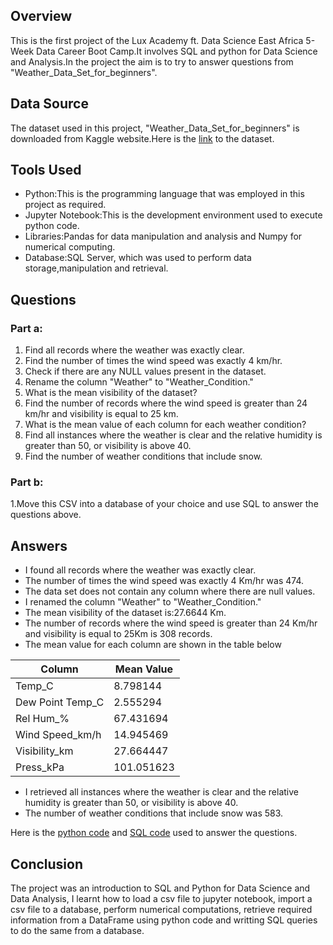 ## Overview
This is the first project of the Lux Academy ft. Data Science East Africa 5-Week Data Career Boot Camp.It involves SQL and python for Data Science and Analysis.In the project the aim is to try to answer questions from "Weather_Data_Set_for_beginners".
## Data Source
The dataset used in this project, "Weather_Data_Set_for_beginners" is downloaded from Kaggle website.Here is the [link](https://www.kaggle.com/datasets/ayushmi77al/weather-data-set-for-beginners) to the dataset.
## Tools Used
* Python:This is the programming language that was employed in this project as required.
* Jupyter Notebook:This is the development environment used to execute python code.
* Libraries:Pandas for data manipulation and analysis and Numpy for numerical computing.
* Database:SQL Server, which was used to perform data storage,manipulation and retrieval.
## Questions
### Part a:
1. Find all records where the weather was exactly clear.</br>
2. Find the number of times the wind speed was exactly 4 km/hr.</br>
3. Check if there are any NULL values present in the dataset.</br>
4. Rename the column "Weather" to "Weather_Condition."</br>
5. What is the mean visibility of the dataset?</br>
6. Find the number of records where the wind speed is greater than 24 km/hr and visibility is equal to 25 km.</br>
7. What is the mean value of each column for each weather condition?</br>
8. Find all instances where the weather is clear and the relative humidity is greater than 50, or visibility is above 40.</br>
9. Find the number of weather conditions that include snow.</br>
### Part b: 
1.Move this CSV into a database of your choice and use SQL to answer the questions above.</br>
## Answers
* I found all records where the weather was exactly clear.</br>
* The number of times the wind speed was exactly 4 Km/hr was 474.</br>
* The data set does not contain any column where there are null values.</br>
* I renamed the column "Weather" to "Weather_Condition."</br>
* The mean visibility of the dataset is:27.6644 Km.</br>
* The number of records where the wind speed is greater than 24 Km/hr and visibility is equal to 25Km is 308 records.</br>
* The mean value for each column are shown in the table below

| Column | Mean Value |
| ------ | ---------- |
| Temp_C | 8.798144   |
| Dew Point Temp_C| 2.555294 |
| Rel Hum_% | 67.431694 |
| Wind Speed_km/h | 14.945469 |
| Visibility_km | 27.664447 |
| Press_kPa | 101.051623 |

* I retrieved all instances where the weather is clear and the relative humidity is greater than 50, or visibility is above 40.</br>
* The number of weather conditions that include snow was 583.</br>

Here is the [python code](https://github.com/MorganTheAnalyst/Lux-Academy-Week-1-Project-Python-Sql-for-Data-Science-and-Analysis/blob/master/Weather_Analysis.ipynb) and
  [SQL code](https://github.com/MorganTheAnalyst/Lux-Academy-Week-1-Project-Python-Sql-for-Data-Science-and-Analysis/blob/master/Weather_data_SQLQuery.sql) used to answer the questions.

  ## Conclusion
The project was an introduction to SQL and Python for  Data Science and Data Analysis, I learnt how to load a csv file to jupyter notebook, import a csv file to a database, perform numerical computations, retrieve required information from a DataFrame using python code and writting SQL queries to do the same from a database.
